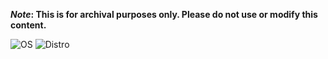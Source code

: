 <strong>*Note*: This is for archival purposes only. Please do not use or modify this content.</strong>

<p align="center">
  
![OS](https://img.shields.io/badge/OS-LINUX-E95420?style=for-the-badge&logo=linux&logoColor=white)
![Distro](https://img.shields.io/badge/DISTRO-ARCH-1793D1?style=for-the-badge&logo=arch-linux&logoColor=white)
  
</p>
